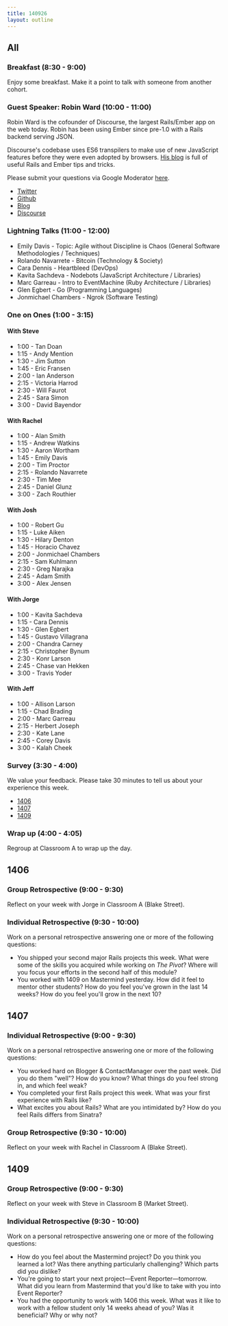 ```yaml
---
title: 140926
layout: outline
---
```


## All

### Breakfast (8:30 - 9:00)

Enjoy some breakfast. Make it a point to talk with someone from another cohort.

### Guest Speaker: Robin Ward (10:00 - 11:00)

Robin Ward is the cofounder of Discourse, the largest Rails/Ember app on the web today. Robin has been using Ember since pre-1.0 with a Rails backend serving JSON.

Discourse's codebase uses ES6 transpilers to make use of new JavaScript features before they were even adopted by browsers. [His blog](http://eviltrout.com/) is full of useful Rails and Ember tips and tricks.

Please submit your questions via Google Moderator [here](https://www.google.com/moderator/#15/e=216543&t=216543.40).

* [Twitter](https://twitter.com/eviltrout)
* [Github](https://github.com/eviltrout)
* [Blog](http://eviltrout.com/)
* [Discourse](http://www.discourse.org)

### Lightning Talks (11:00 - 12:00)

* Emily Davis - Topic: Agile without Discipline is Chaos (General Software Methodologies / Techniques)
* Rolando Navarrete - Bitcoin (Technology & Society)
* Cara Dennis - Heartbleed (DevOps)
* Kavita Sachdeva - Nodebots (JavaScript Architecture / Libraries)
* Marc Garreau - Intro to EventMachine (Ruby Architecture / Libraries)
* Glen Egbert - Go (Programming Languages)
* Jonmichael Chambers - Ngrok (Software Testing)

### One on Ones (1:00 - 3:15)

#### With Steve

* 1:00 - Tan Doan
* 1:15 - Andy Mention
* 1:30 - Jim Sutton
* 1:45 - Eric Fransen
* 2:00 - Ian Anderson
* 2:15 - Victoria Harrod
* 2:30 - Will Faurot
* 2:45 - Sara Simon
* 3:00 - David Bayendor

#### With Rachel

* 1:00 - Alan Smith
* 1:15 - Andrew Watkins
* 1:30 - Aaron Wortham
* 1:45 - Emily Davis
* 2:00 - Tim Proctor
* 2:15 - Rolando Navarrete
* 2:30 - Tim Mee
* 2:45 - Daniel Glunz
* 3:00 - Zach Routhier

#### With Josh

* 1:00 - Robert Gu
* 1:15 - Luke Aiken
* 1:30 - Hilary Denton
* 1:45 - Horacio Chavez
* 2:00 - Jonmichael Chambers
* 2:15 - Sam Kuhlmann
* 2:30 - Greg Narajka
* 2:45 - Adam Smith
* 3:00 - Alex Jensen

#### With Jorge

* 1:00 - Kavita Sachdeva
* 1:15 - Cara Dennis
* 1:30 - Glen Egbert
* 1:45 - Gustavo Villagrana
* 2:00 - Chandra Carney
* 2:15 - Christopher Bynum
* 2:30 - Konr Larson
* 2:45 - Chase van Hekken
* 3:00 - Travis Yoder

#### With Jeff

* 1:00 - Allison Larson
* 1:15 - Chad Brading
* 2:00 - Marc Garreau
* 2:15 - Herbert Joseph
* 2:30 - Kate Lane
* 2:45 - Corey Davis
* 3:00 - Kalah Cheek

### Survey (3:30 - 4:00)

We value your feedback. Please take 30 minutes to tell us about your experience this week.

* [1406](https://docs.google.com/a/casimircreative.com/forms/d/1RCX_eNqiehXu0ISfcg4gcizQVPQUszP718zYTuBtlIY/viewform)
* [1407](https://docs.google.com/a/casimircreative.com/forms/d/13RSOI65vA8FW-Nxa8Gqer8pLstb2FrNLRMkwNkfjv7g/viewform)
* [1409](https://docs.google.com/a/casimircreative.com/forms/d/1bcMFSJScqA2DuyrPbTgGVLVUvgETBob9RNC6i4UIaqE/viewform)

### Wrap up (4:00 - 4:05)

Regroup at Classroom A to wrap up the day.

## 1406

### Group Retrospective (9:00 - 9:30)

Reflect on your week with Jorge in Classroom A (Blake Street).

### Individual Retrospective (9:30 - 10:00)

Work on a personal retrospective answering one or more of the following questions:

* You shipped your second major Rails projects this week. What were some of the skills you acquired while working on _The Pivot_? Where will you focus your efforts in the second half of this module?
* You worked with 1409 on Mastermind yesterday. How did it feel to mentor other students? How do you feel you've grown in the last 14 weeks? How do you feel you'll grow in the next 10?

## 1407

### Individual Retrospective (9:00 - 9:30)

Work on a personal retrospective answering one or more of the following questions:

* You worked hard on Blogger & ContactManager over the past week. Did you do them "well"? How do you know? What things do you feel strong in, and which feel weak?
* You completed your first Rails project this week. What was your first experience with Rails like?
* What excites you about Rails? What are you intimidated by? How do you feel Rails differs from Sinatra?

### Group Retrospective (9:30 - 10:00)

Reflect on your week with Rachel in Classroom A (Blake Street).

## 1409

### Group Retrospective (9:00 - 9:30)

Reflect on your week with Steve in Classroom B (Market Street).

### Individual Retrospective (9:30 - 10:00)

Work on a personal retrospective answering one or more of the following questions:

* How do you feel about the Mastermind project? Do you think you learned a lot? Was there anything particularly challenging? Which parts did you dislike?
* You're going to start your next project—Event Reporter—tomorrow. What did you learn from Mastermind that you'd like to take with you into Event Reporter?
* You had the opportunity to work with 1406 this week. What was it like to work with a fellow student only 14 weeks ahead of you? Was it beneficial? Why or why not?
